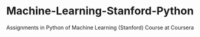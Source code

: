 # Machine-Learning-Stanford-Python
 Assignments in Python of Machine Learning (Stanford) Course at Coursera
